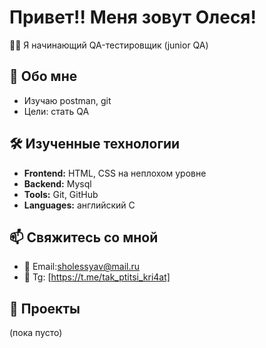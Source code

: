# Привет!! Меня зовут Олеся!

👨‍💻 Я начинающий QA-тестировщик (junior QA)

## 🚀 Обо мне
- Изучаю postman, git 
- Цели: стать QA

## 🛠️ Изученные технологии
- **Frontend:** HTML, CSS на неплохом уровне
- **Backend:** Mysql
- **Tools:** Git, GitHub
- **Languages:** английский C 

## 📫 Свяжитесь со мной
- 📧 Email:sholessyav@mail.ru
- 💼 Tg: [https://t.me/tak_ptitsi_kri4at]

## 📝 Проекты
(пока пусто)
